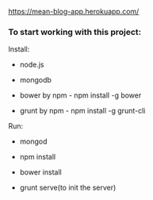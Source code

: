 https://mean-blog-app.herokuapp.com/

### To start working with this project:

Install:

* node.js

* mongodb

* bower by npm - npm install -g bower
* grunt by npm - npm install -g grunt-cli

Run:

* mongod

* npm install
* bower install
* grunt serve(to init the server)
